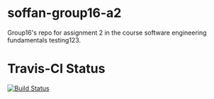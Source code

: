 # soffan-group16-a2
Group16's repo for assignment 2 in the course software engineering fundamentals
testing123.
# Travis-CI Status
[![Build Status](https://travis-ci.com/m4reko/soffan-group16-a2.svg?branch=main)](https://travis-ci.com/m4reko/soffan-group16-a2)
